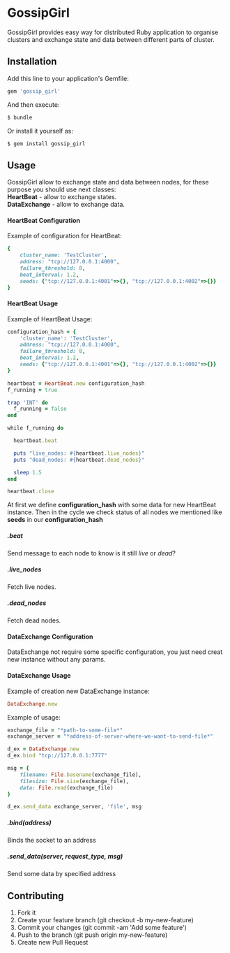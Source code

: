 # GossipGirl

GossipGirl provides easy way for distributed Ruby application to organise clusters and exchange state and data between different parts of cluster.

## Installation

Add this line to your application's Gemfile:

```ruby
gem 'gossip_girl'
```

And then execute:

```bash
$ bundle
```

Or install it yourself as:

```bash
$ gem install gossip_girl
```

## Usage

GossipGirl allow to exchange state and data between nodes, for these purpose you should use next classes:  
**HeartBeat** - allow to exchange states.  
**DataExchange** - allow to exchange data.

#### HeartBeat Configuration

Example of configuration for HeartBeat:

```ruby
{
    cluster_name: 'TestCluster',
    address: "tcp://127.0.0.1:4000",
    failure_threshold: 8,
    beat_interval: 1.2,
    seeds: {"tcp://127.0.0.1:4001"=>{}, "tcp://127.0.0.1:4002"=>{}}
}
```

#### HeartBeat Usage

Example of HeartBeat Usage:

```ruby
configuration_hash = {
    'cluster_name': 'TestCluster',
    address: "tcp://127.0.0.1:4000",
    failure_threshold: 8,
    beat_interval: 1.2,
    seeds: {"tcp://127.0.0.1:4001"=>{}, "tcp://127.0.0.1:4002"=>{}}
}

heartbeat = HeartBeat.new configuration_hash
f_running = true

trap 'INT' do
  f_running = false
end

while f_running do

  heartbeat.beat

  puts "live_nodes: #{heartbeat.live_nodes}"
  puts "dead_nodes: #{heartbeat.dead_nodes}"

  sleep 1.5
end

heartbeat.close
```

At first we define **configuration_hash** with some data for new HeartBeat instance.
Then in the cycle we check status of all nodes we mentioned like **seeds** in our **configuration_hash**


##### .beat
Send message to each node to know is it still *live* or *dead*?

##### .live_nodes
Fetch live nodes.

##### .dead_nodes
Fetch dead nodes.

#### DataExchange Configuration

DataExchange not require some specific configuration, you just need creat new instance without any params.

#### DataExchange Usage

Example of creation new DataExchange instance:

```ruby
DataExchange.new
```

Example of usage:

```ruby
exchange_file = "*path-to-some-file*"
exchange_server = "*address-of-server-where-we-want-to-send-file*"

d_ex = DataExchange.new
d_ex.bind "tcp://127.0.0.1:7777"

msg = {
    filename: File.basename(exchange_file),
    filesize: File.size(exchange_file),
    data: File.read(exchange_file)
}

d_ex.send_data exchange_server, 'file', msg
```

##### .bind(address)
Binds the socket to an address

##### .send_data(server, request_type, msg)
Send some data by specified address


## Contributing

1. Fork it
2. Create your feature branch (git checkout -b my-new-feature)
3. Commit your changes (git commit -am 'Add some feature')
4. Push to the branch (git push origin my-new-feature)
5. Create new Pull Request
